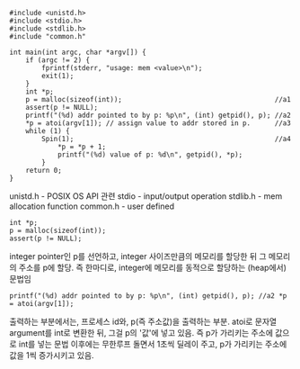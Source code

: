 ```
#include <unistd.h>
#include <stdio.h>
#include <stdlib.h>
#include "common.h"

int main(int argc, char *argv[]) {
    if (argc != 2) {
        fprintf(stderr, "usage: mem <value>\n");
        exit(1);
    }
    int *p;
    p = malloc(sizeof(int));                                      //a1
    assert(p != NULL);
    printf("(%d) addr pointed to by p: %p\n", (int) getpid(), p); //a2
    *p = atoi(argv[1]); // assign value to addr stored in p.      //a3
    while (1) {
        Spin(1);                                                  //a4
            *p = *p + 1;
            printf("(%d) value of p: %d\n", getpid(), *p);
        }
    return 0;
}
```

unistd.h - POSIX OS API 관련
stdio - input/output operation
stdlib.h - mem allocation function
common.h - user defined

```
int *p; 
p = malloc(sizeof(int)); 
assert(p != NULL);
```
integer pointer인 p를 선언하고, integer 사이즈만큼의 메모리를 할당한 뒤 그 메모리의 주소를 p에 할당. 즉 한마디로, integer에 메모리를 동적으로 할당하는 (heap에서) 문법임
```
printf("(%d) addr pointed to by p: %p\n", (int) getpid(), p); //a2 *p = atoi(argv[1]);
```
출력하는 부분에서는, 프로세스 id와, p(즉 주소값)을 출력하는 부분.
atoi로 문자열 argument를 int로 변환한 뒤, 그걸 p의 '값'에 넣고 있음. 즉 p가 가리키는 주소에 값으로 int를 넣는 문법
이후에는 무한루프 돌면서 1초씩 딜레이 주고, p가 가리키는 주소에 값을 1씩 증가시키고 있음.
